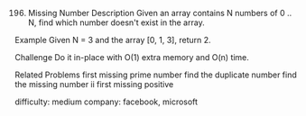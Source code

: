 196. Missing Number
Description
Given an array contains N numbers of 0 .. N, find which number doesn't exist in the array.

Example
Given N = 3 and the array [0, 1, 3], return 2.

Challenge
Do it in-place with O(1) extra memory and O(n) time.

Related Problems
first missing prime number
find the duplicate number
find the missing number ii
first missing positive

difficulty: medium
company: facebook, microsoft

